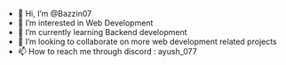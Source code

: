 - 👋 Hi, I’m @Bazzin07
- 👀 I’m interested in Web Development 
- 🌱 I’m currently learning Backend development 
- 💞️ I’m looking to collaborate on more web development related projects 
- 📫 How to reach me through discord : ayush_077

<!---
Bazzin07/Bazzin07 is a ✨ special ✨ repository because its `README.md` (this file) appears on your GitHub profile.
You can click the Preview link to take a look at your changes.
--->
